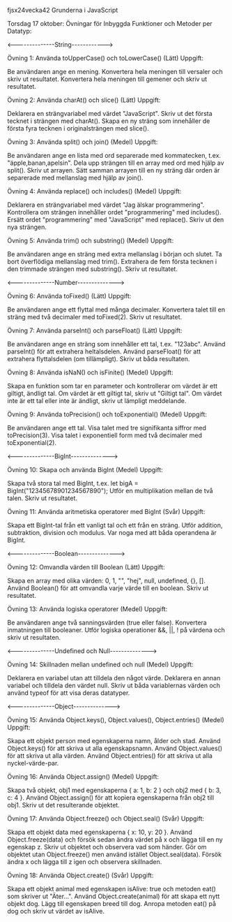 fjsx24vecka42
Grunderna i JavaScript

Torsdag 17 oktober: Övningar för Inbyggda Funktioner och Metoder per Datatyp:

<--------------String------------>

Övning 1: Använda toUpperCase() och toLowerCase() (Lätt)
Uppgift:

Be användaren ange en mening.
Konvertera hela meningen till versaler och skriv ut resultatet.
Konvertera hela meningen till gemener och skriv ut resultatet.

Övning 2: Använda charAt() och slice() (Lätt)
Uppgift:

Deklarera en strängvariabel med värdet "JavaScript".
Skriv ut det första tecknet i strängen med charAt().
Skapa en ny sträng som innehåller de första fyra tecknen i originalsträngen med slice().

Övning 3: Använda split() och join() (Medel)
Uppgift:

Be användaren ange en lista med ord separerade med kommatecken, t.ex. "äpple,banan,apelsin".
Dela upp strängen till en array med ord med hjälp av split().
Skriv ut arrayen.
Sätt samman arrayen till en ny sträng där orden är separerade med mellanslag med hjälp av join().

Övning 4: Använda replace() och includes() (Medel)
Uppgift:

Deklarera en strängvariabel med värdet "Jag älskar programmering".
Kontrollera om strängen innehåller ordet "programmering" med includes().
Ersätt ordet "programmering" med "JavaScript" med replace().
Skriv ut den nya strängen.

Övning 5: Använda trim() och substring() (Medel)
Uppgift:

Be användaren ange en sträng med extra mellanslag i början och slutet.
Ta bort överflödiga mellanslag med trim().
Extrahera de fem första tecknen i den trimmade strängen med substring().
Skriv ut resultatet.

<--------------Number-------------->

Övning 6: Använda toFixed() (Lätt)
Uppgift:

Be användaren ange ett flyttal med många decimaler.
Konvertera talet till en sträng med två decimaler med toFixed(2).
Skriv ut resultatet.

Övning 7: Använda parseInt() och parseFloat() (Lätt)
Uppgift:

Be användaren ange en sträng som innehåller ett tal, t.ex. "123abc".
Använd parseInt() för att extrahera heltalsdelen.
Använd parseFloat() för att extrahera flyttalsdelen (om tillämpligt).
Skriv ut båda resultaten.

Övning 8: Använda isNaN() och isFinite() (Medel)
Uppgift:

Skapa en funktion som tar en parameter och kontrollerar om värdet är ett giltigt, ändligt tal.
Om värdet är ett giltigt tal, skriv ut "Giltigt tal".
Om värdet inte är ett tal eller inte är ändligt, skriv ut lämpligt meddelande.

Övning 9: Använda toPrecision() och toExponential() (Medel)
Uppgift:

Be användaren ange ett tal.
Visa talet med tre signifikanta siffror med toPrecision(3).
Visa talet i exponentiell form med två decimaler med toExponential(2).

<--------------BigInt-------------->

Övning 10: Skapa och använda BigInt (Medel)
Uppgift:

Skapa två stora tal med BigInt, t.ex. let bigA = BigInt("12345678901234567890");
Utför en multiplikation mellan de två talen.
Skriv ut resultatet.

Övning 11: Använda aritmetiska operatorer med BigInt (Svår)
Uppgift:

Skapa ett BigInt-tal från ett vanligt tal och ett från en sträng.
Utför addition, subtraktion, division och modulus.
Var noga med att båda operandena är BigInt.

<--------------Boolean-------------->

Övning 12: Omvandla värden till Boolean (Lätt)
Uppgift:

Skapa en array med olika värden: 0, 1, "", "hej", null, undefined, {}, [].
Använd Boolean() för att omvandla varje värde till en boolean.
Skriv ut resultatet.

Övning 13: Använda logiska operatorer (Medel)
Uppgift:

Be användaren ange två sanningsvärden (true eller false).
Konvertera inmatningen till booleaner.
Utför logiska operationer &&, ||, ! på värdena och skriv ut resultaten.

<--------------Undefined och Null-------------->

Övning 14: Skillnaden mellan undefined och null (Medel)
Uppgift:

Deklarera en variabel utan att tilldela den något värde.
Deklarera en annan variabel och tilldela den värdet null.
Skriv ut båda variablernas värden och använd typeof för att visa deras datatyper.

<--------------Object-------------->

Övning 15: Använda Object.keys(), Object.values(), Object.entries() (Medel)
Uppgift:

Skapa ett objekt person med egenskaperna namn, ålder och stad.
Använd Object.keys() för att skriva ut alla egenskapsnamn.
Använd Object.values() för att skriva ut alla värden.
Använd Object.entries() för att skriva ut alla nyckel-värde-par.

Övning 16: Använda Object.assign() (Medel)
Uppgift:

Skapa två objekt, obj1 med egenskaperna { a: 1, b: 2 } och obj2 med { b: 3, c: 4 }.
Använd Object.assign() för att kopiera egenskaperna från obj2 till obj1.
Skriv ut det resulterande objektet.

Övning 17: Använda Object.freeze() och Object.seal() (Svår)
Uppgift:

Skapa ett objekt data med egenskaperna { x: 10, y: 20 }.
Använd Object.freeze(data) och försök sedan ändra värdet på x och lägga till en ny egenskap z.
Skriv ut objektet och observera vad som händer.
Gör om objektet utan Object.freeze() men använd istället Object.seal(data).
Försök ändra x och lägga till z igen och observera skillnaden.

Övning 18: Använda Object.create() (Svår)
Uppgift:

Skapa ett objekt animal med egenskapen isAlive: true och metoden eat() som skriver ut "Äter...".
Använd Object.create(animal) för att skapa ett nytt objekt dog.
Lägg till egenskapen breed till dog.
Anropa metoden eat() på dog och skriv ut värdet av isAlive.
